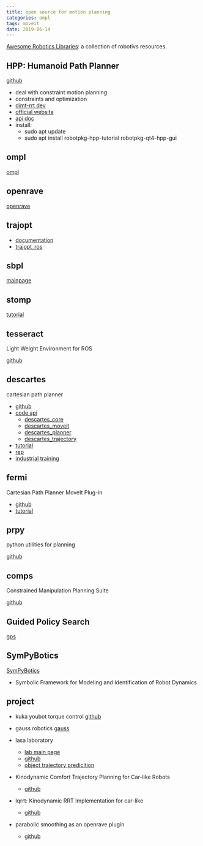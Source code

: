 ```yaml
---
title: open source for motion planning
categories: ompl
tags: moveit
date: 2019-06-14
---
```

[Awesome Robotics Libraries](https://github.com/jslee02/awesome-robotics-libraries#motion-planning-and-control): a collection of robotivs resources.

## HPP: Humanoid Path Planner

[github](https://github.com/humanoid-path-planner)

- deal with constraint motion planning
- constraints and optimization
- [dimt-rrt dev](https://github.com/humanoid-path-planner/hpp-core/blob/814f6ede053b2154e29c44f32183dadd8b3ab1ba/src/dimt-rrt.cc)
- [official website](https://humanoid-path-planner.github.io/hpp-doc/)
- [api doc](https://gepettoweb.laas.fr/hpp/hpp-doc/doxygen-html/index.html)
- install:
    - sudo apt update
    - sudo apt install robotpkg-hpp-tutorial robotpkg-qt4-hpp-gui

## ompl

[ompl](http://ompl.kavrakilab.org/)

## openrave

[openrave](https://github.com/rdiankov/openrave/tree/efa968c9adeddf0526d6b9285a98bea03e12f227)


## trajopt

- [documentation](http://rll.berkeley.edu/trajopt/doc/sphinx_build/html/)
- [trajopt_ros](https://github.com/ros-industrial-consortium/trajopt_ros)

## sbpl

[mainpage](http://sbpl.net/node/50)

## stomp

[tutorial](http://wiki.ros.org/Papers/ICRA2011_Kalakrishnan#Instructions_for_reproducing_experiments)

## tesseract

Light Weight Environment for ROS

[github](https://github.com/ros-industrial-consortium/tesseract-)

## descartes

cartesian path planner

- [github](https://github.com/ros-industrial-consortium/descartes)
- [code api](http://wiki.ros.org/descartes)
    - [descartes_core](http://docs.ros.org/indigo/api/descartes_core/html/index.html)
    - [descartes_moveit](http://docs.ros.org/indigo/api/descartes_moveit/html/)
    - [descartes_planner](http://docs.ros.org/indigo/api/descartes_planner/html/)
    - [descartes_trajectory ](http://docs.ros.org/indigo/api/descartes_trajectory/html/)
- [tutorial](http://wiki.ros.org/descartes/Tutorials)
- [rep](https://github.com/ros-industrial/rep)
- [industrial training](https://industrial-training-master.readthedocs.io/en/melodic/_source/session4/Motion-Planning-CPP.html)

## fermi
 
 Cartesian Path Planner MoveIt Plug-in

- [github](https://github.com/ros-industrial-consortium/fermi/tree/hydro-devel)
- [tutorial](http://wiki.ros.org/moveit_cartesian_plan_plugin)

## prpy

python utilities for planning

[github](https://github.com/personalrobotics/prpy)

## comps

Constrained Manipulation Planning Suite

[github](https://github.com/personalrobotics/comps)

## Guided Policy Search

[gps](http://rll.berkeley.edu/gps/)

## SymPyBotics

[SymPyBotics](https://github.com/cdsousa/SymPyBotics)

- Symbolic Framework for Modeling and Identification of Robot Dynamics

## project

- kuka youbot torque control
    [github](https://github.com/uzh-rpg/rpg_youbot_torque_control)

- gauss robotics
    [gauss](https://github.com/TonyRobotics/gauss)

- lasa laboratory
    - [lab main page](http://lasa.epfl.ch/)
    - [github](https://github.com/epfl-lasa)
    - [object trajectory predicition](https://github.com/epfl-lasa/Object-Trajectory-Prediction)
- Kinodynamic Comfort Trajectory Planning for Car-like Robots
    - [github](https://github.com/HeechanShin/KinodynamicComfortTrajectoryPlanning)
- lqrrt: Kinodynamic RRT Implementation for car-like
    - [github](https://github.com/jnez71/lqRRT)
- parabolic smoothing as an openrave plugin
    - [github](https://github.com/personalrobotics/or_parabolicsmoother)

